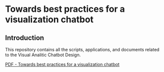 # Towards best practices for a visualization chatbot

## Introduction

This repository contains all the scripts, applications, and documents related to the Visual Analitic Chatbot Design.

[PDF - Towards best practices for a visualization chatbot](https://github.com/TaniaFerman/ChatbotDesign/blob/master/ChatbotGuidelines/DesignPrinciples.pdf)